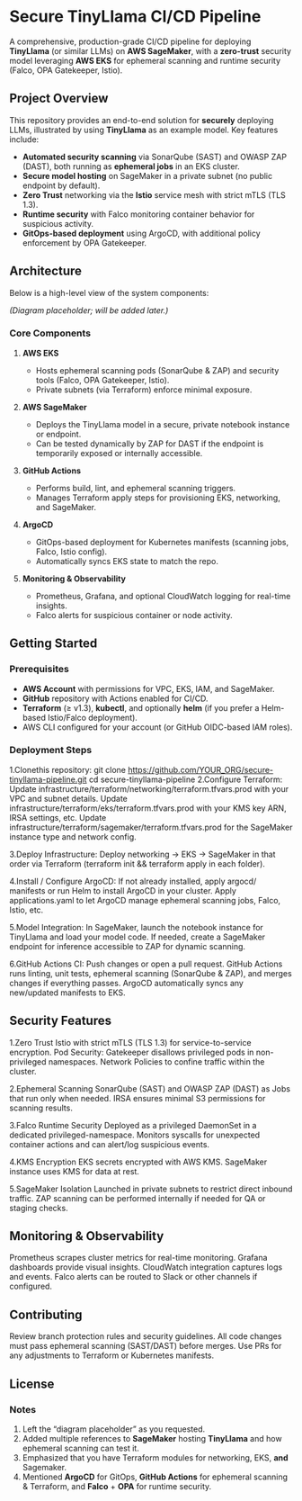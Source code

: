 # Secure TinyLlama CI/CD Pipeline

A comprehensive, production-grade CI/CD pipeline for deploying **TinyLlama** (or similar LLMs) on **AWS SageMaker**, with a **zero-trust** security model leveraging **AWS EKS** for ephemeral scanning and runtime security (Falco, OPA Gatekeeper, Istio).

## Project Overview

This repository provides an end-to-end solution for **securely** deploying LLMs, illustrated by using **TinyLlama** as an example model. Key features include:

- **Automated security scanning** via SonarQube (SAST) and OWASP ZAP (DAST), both running as **ephemeral jobs** in an EKS cluster.
- **Secure model hosting** on SageMaker in a private subnet (no public endpoint by default).
- **Zero Trust** networking via the **Istio** service mesh with strict mTLS (TLS 1.3).
- **Runtime security** with Falco monitoring container behavior for suspicious activity.
- **GitOps-based deployment** using ArgoCD, with additional policy enforcement by OPA Gatekeeper.

## Architecture

Below is a high-level view of the system components:

*(Diagram placeholder; will be added later.)*

### Core Components

1. **AWS EKS**  
   - Hosts ephemeral scanning pods (SonarQube & ZAP) and security tools (Falco, OPA Gatekeeper, Istio).
   - Private subnets (via Terraform) enforce minimal exposure.

2. **AWS SageMaker**  
   - Deploys the TinyLlama model in a secure, private notebook instance or endpoint.
   - Can be tested dynamically by ZAP for DAST if the endpoint is temporarily exposed or internally accessible.

3. **GitHub Actions**  
   - Performs build, lint, and ephemeral scanning triggers.
   - Manages Terraform apply steps for provisioning EKS, networking, and SageMaker.

4. **ArgoCD**  
   - GitOps-based deployment for Kubernetes manifests (scanning jobs, Falco, Istio config).
   - Automatically syncs EKS state to match the repo.

5. **Monitoring & Observability**  
   - Prometheus, Grafana, and optional CloudWatch logging for real-time insights.
   - Falco alerts for suspicious container or node activity.

## Getting Started

### Prerequisites

- **AWS Account** with permissions for VPC, EKS, IAM, and SageMaker.
- **GitHub** repository with Actions enabled for CI/CD.
- **Terraform** (≥ v1.3), **kubectl**, and optionally **helm** (if you prefer a Helm-based Istio/Falco deployment).
- AWS CLI configured for your account (or GitHub OIDC-based IAM roles).

### Deployment Steps ###

1.Clonethis repository:
   git clone https://github.com/YOUR_ORG/secure-tinyllama-pipeline.git
   cd secure-tinyllama-pipeline
2.Configure Terraform:
Update infrastructure/terraform/networking/terraform.tfvars.prod with your VPC and subnet details.
Update infrastructure/terraform/eks/terraform.tfvars.prod with your KMS key ARN, IRSA settings, etc.
Update infrastructure/terraform/sagemaker/terraform.tfvars.prod for the SageMaker instance type and network config.

3.Deploy Infrastructure:
Deploy networking → EKS → SageMaker in that order via Terraform (terraform init && terraform apply in each folder).

4.Install / Configure ArgoCD:
If not already installed, apply argocd/ manifests or run Helm to install ArgoCD in your cluster.
Apply applications.yaml to let ArgoCD manage ephemeral scanning jobs, Falco, Istio, etc.

5.Model Integration:
In SageMaker, launch the notebook instance for TinyLlama and load your model code.
If needed, create a SageMaker endpoint for inference accessible to ZAP for dynamic scanning.

6.GitHub Actions CI:
Push changes or open a pull request.
GitHub Actions runs linting, unit tests, ephemeral scanning (SonarQube & ZAP), and merges changes if everything passes.
ArgoCD automatically syncs any new/updated manifests to EKS.

## Security Features ##
1.Zero Trust
Istio with strict mTLS (TLS 1.3) for service-to-service encryption.
Pod Security: Gatekeeper disallows privileged pods in non-privileged namespaces.
Network Policies to confine traffic within the cluster.

2.Ephemeral Scanning
SonarQube (SAST) and OWASP ZAP (DAST) as Jobs that run only when needed.
IRSA ensures minimal S3 permissions for scanning results.

3.Falco Runtime Security
Deployed as a privileged DaemonSet in a dedicated privileged-namespace.
Monitors syscalls for unexpected container actions and can alert/log suspicious events.

4.KMS Encryption
EKS secrets encrypted with AWS KMS.
SageMaker instance uses KMS for data at rest.

5.SageMaker Isolation
Launched in private subnets to restrict direct inbound traffic.
ZAP scanning can be performed internally if needed for QA or staging checks.


## Monitoring & Observability ##

Prometheus scrapes cluster metrics for real-time monitoring.
Grafana dashboards provide visual insights.
CloudWatch integration captures logs and events.
Falco alerts can be routed to Slack or other channels if configured.


## Contributing ##
Review branch protection rules and security guidelines.
All code changes must pass ephemeral scanning (SAST/DAST) before merges.
Use PRs for any adjustments to Terraform or Kubernetes manifests.

## License ##


### Notes
1. Left the “diagram placeholder” as you requested.  
2. Added multiple references to **SageMaker** hosting **TinyLlama** and how ephemeral scanning can test it.  
3. Emphasized that you have Terraform modules for networking, EKS, **and** Sagemaker.  
4. Mentioned **ArgoCD** for GitOps, **GitHub Actions** for ephemeral scanning & Terraform, and **Falco** + **OPA** for runtime security.
